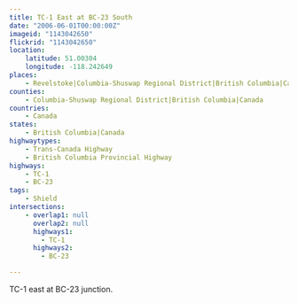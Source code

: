 ```yaml
---
title: TC-1 East at BC-23 South
date: "2006-06-01T00:00:00Z"
imageid: "1143042650"
flickrid: "1143042650"
location:
    latitude: 51.00304
    longitude: -118.242649
places:
    - Revelstoke|Columbia-Shuswap Regional District|British Columbia|Canada
counties:
    - Columbia-Shuswap Regional District|British Columbia|Canada
countries:
    - Canada
states:
    - British Columbia|Canada
highwaytypes:
    - Trans-Canada Highway
    - British Columbia Provincial Highway
highways:
    - TC-1
    - BC-23
tags:
    - Shield
intersections:
    - overlap1: null
      overlap2: null
      highways1:
        - TC-1
      highways2:
        - BC-23

---
```

TC-1 east at BC-23 junction.
